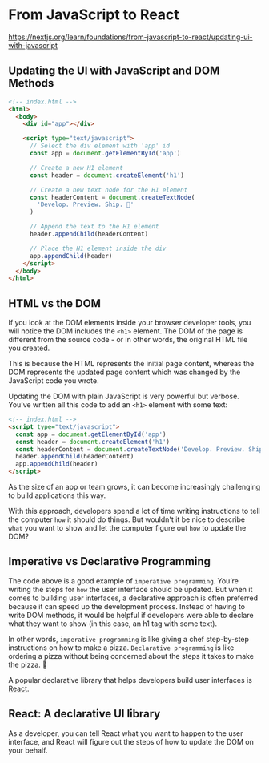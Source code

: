 # From JavaScript to React

https://nextjs.org/learn/foundations/from-javascript-to-react/updating-ui-with-javascript

## Updating the UI with JavaScript and DOM Methods

```html
<!-- index.html -->
<html>
  <body>
    <div id="app"></div>

    <script type="text/javascript">
      // Select the div element with 'app' id
      const app = document.getElementById('app')

      // Create a new H1 element
      const header = document.createElement('h1')

      // Create a new text node for the H1 element
      const headerContent = document.createTextNode(
        'Develop. Preview. Ship. 🚀'
      )

      // Append the text to the H1 element
      header.appendChild(headerContent)

      // Place the H1 element inside the div
      app.appendChild(header)
    </script>
  </body>
</html>
```

## HTML vs the DOM

If you look at the DOM elements inside your browser developer tools, you will notice the DOM includes the `<h1>` element. The DOM of the page is different from the source code - or in other words, the original HTML file you created.


This is because the HTML represents the initial page content, whereas the DOM represents the updated page content which was changed by the JavaScript code you wrote.

Updating the DOM with plain JavaScript is very powerful but verbose. You’ve written all this code to add an `<h1>` element with some text:

```html
<!-- index.html -->
<script type="text/javascript">
  const app = document.getElementById('app')
  const header = document.createElement('h1')
  const headerContent = document.createTextNode('Develop. Preview. Ship. 🚀')
  header.appendChild(headerContent)
  app.appendChild(header)
</script>
```

As the size of an app or team grows, it can become increasingly challenging to build applications this way.

With this approach, developers spend a lot of time writing instructions to tell the computer `how` it should do things. But wouldn't it be nice to describe `what` you want to show and let the computer figure out `how` to update the DOM?

## Imperative vs Declarative Programming

The code above is a good example of `imperative programming`. You’re writing the steps for `how` the user interface should be updated. But when it comes to building user interfaces, a declarative approach is often preferred because it can speed up the development process. Instead of having to write DOM methods, it would be helpful if developers were able to declare what they want to show (in this case, an h1 tag with some text).

In other words, `imperative programming` is like giving a chef step-by-step instructions on how to make a pizza. `Declarative programming` is like ordering a pizza without being concerned about the steps it takes to make the pizza. 🍕

A popular declarative library that helps developers build user interfaces is [React](https://beta.reactjs.org/).

## React: A declarative UI library

As a developer, you can tell React what you want to happen to the user interface, and React will figure out the steps of how to update the DOM on your behalf.